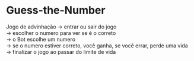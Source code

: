 # Guess-the-Number
Jogo de advinhação
-> entrar ou sair do jogo<br> 
-> escolher o numero para ver se é o correto<br>
-> o Bot escolhe um numero<br>
-> se o numero estiver correto, você ganha, se você errar, perde uma vida<br>
-> finalizar o jogo ao passar do limite de vida
